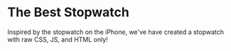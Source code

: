 # The Best Stopwatch

Inspired by the stopwatch on the iPhone, we've have created a stopwatch with raw CSS, JS, and HTML only!
